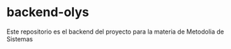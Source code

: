 # backend-olys
Este repositorio es el backend del proyecto para la materia de Metodolia de Sistemas
